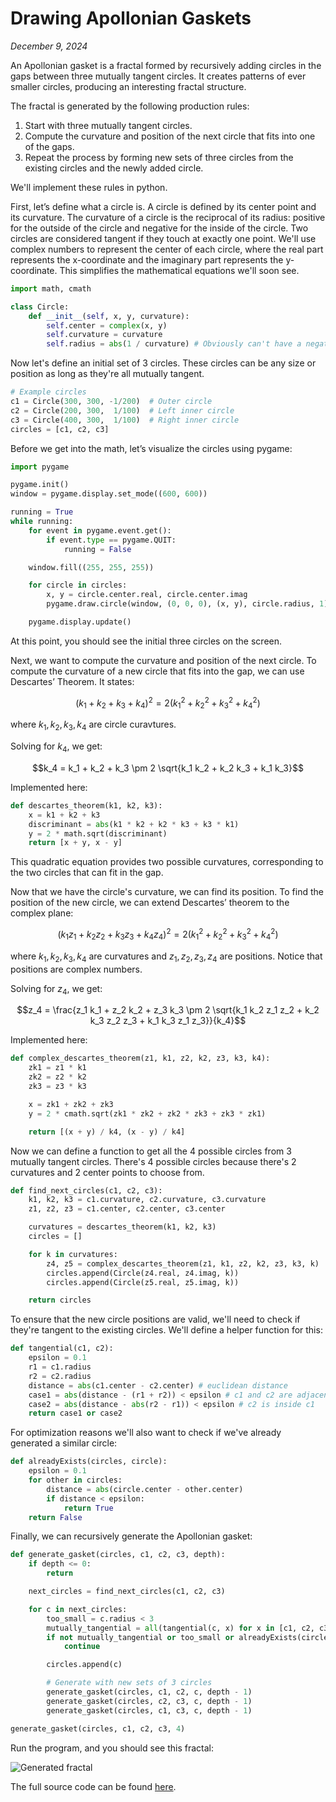 # Drawing Apollonian Gaskets
*December 9, 2024*

An Apollonian gasket is a fractal formed by recursively adding circles
in the gaps between three mutually tangent circles.
It creates patterns of ever smaller circles, producing an interesting fractal structure.

The fractal is generated by the following production rules:

1. Start with three mutually tangent circles.
2. Compute the curvature and position of the next circle that fits into one of the gaps.
3. Repeat the process by forming new sets of three circles from the existing circles and the newly added circle.

We'll implement these rules in python.

First, let’s define what a circle is. A circle is defined by its center point and its curvature. The curvature of a circle is the reciprocal of its radius: positive for the outside of the circle and negative for the inside of the circle. Two circles are considered tangent if they touch at exactly one point. We'll use complex numbers to represent the center of each circle, where the real part represents the x-coordinate and the imaginary part represents the y-coordinate. This simplifies the mathematical equations we'll soon see.

```py
import math, cmath

class Circle:
    def __init__(self, x, y, curvature):
        self.center = complex(x, y)
        self.curvature = curvature
        self.radius = abs(1 / curvature) # Obviously can't have a negative radius
```

Now let's define an initial set of 3 circles. These circles can be any size
or position as long as they're all mutually tangent.

```py
# Example circles
c1 = Circle(300, 300, -1/200)  # Outer circle
c2 = Circle(200, 300,  1/100)  # Left inner circle
c3 = Circle(400, 300,  1/100)  # Right inner circle
circles = [c1, c2, c3]
```

Before we get into the math, let’s visualize the circles using pygame:

```py
import pygame

pygame.init()
window = pygame.display.set_mode((600, 600))

running = True
while running:
    for event in pygame.event.get():
        if event.type == pygame.QUIT:
            running = False

    window.fill((255, 255, 255))

    for circle in circles:
        x, y = circle.center.real, circle.center.imag
        pygame.draw.circle(window, (0, 0, 0), (x, y), circle.radius, 1)

    pygame.display.update()
```

At this point, you should see the initial three circles on the screen.

Next, we want to compute the curvature and position of the next circle.
To compute the curvature of a new circle that fits into the gap, we can use Descartes’ Theorem. It states:

$$(k_1 + k_2 + k_3 + k_4)^2 = 2(k_1^2 + k_2^2 + k_3^2 + k_4^2)$$

where $k_1, k_2, k_3, k_4$ are circle curavtures.

Solving for $k_4​$, we get:

$$k_4 = k_1 + k_2 + k_3 \pm 2 \sqrt{k_1 k_2 + k_2 k_3 + k_1 k_3}$$

Implemented here:
```py
def descartes_theorem(k1, k2, k3):
    x = k1 + k2 + k3
    discriminant = abs(k1 * k2 + k2 * k3 + k3 * k1)
    y = 2 * math.sqrt(discriminant)
    return [x + y, x - y]
```

This quadratic equation provides two possible curvatures, corresponding to the two circles that can fit in the gap.

Now that we have the circle's curvature, we can find its position. To find the position of the new circle, we can extend Descartes’ theorem to the complex plane:

$$(k_1 z_1 + k_2 z_2 + k_3 z_3 + k_4 z_4)^2 = 2(k_1^2 + k_2^2 + k_3^2 + k_4^2)$$

where $k_1, k_2, k_3, k_4$ are curvatures and $z_1, z_2, z_3, z_4$ are positions. Notice that positions are complex numbers.

Solving for $z_4$, we get:

$$z_4 = \frac{z_1 k_1 + z_2 k_2 + z_3 k_3 \pm 2 \sqrt{k_1 k_2 z_1 z_2 + k_2 k_3 z_2 z_3 + k_1 k_3 z_1 z_3}}{k_4}$$

Implemented here:

```py
def complex_descartes_theorem(z1, k1, z2, k2, z3, k3, k4):
    zk1 = z1 * k1
    zk2 = z2 * k2
    zk3 = z3 * k3

    x = zk1 + zk2 + zk3
    y = 2 * cmath.sqrt(zk1 * zk2 + zk2 * zk3 + zk3 * zk1)

    return [(x + y) / k4, (x - y) / k4]
```

Now we can define a function to get all the 4 possible circles from
3 mutually tangent circles. There's 4 possible circles because there's
2 curvatures and 2 center points to choose from.

```py
def find_next_circles(c1, c2, c3):
    k1, k2, k3 = c1.curvature, c2.curvature, c3.curvature
    z1, z2, z3 = c1.center, c2.center, c3.center

    curvatures = descartes_theorem(k1, k2, k3)
    circles = []

    for k in curvatures:
        z4, z5 = complex_descartes_theorem(z1, k1, z2, k2, z3, k3, k)
        circles.append(Circle(z4.real, z4.imag, k))
        circles.append(Circle(z5.real, z5.imag, k))

    return circles
```

To ensure that the new circle positions are valid, we'll need to
check if they're tangent to the existing circles. We'll define a
helper function for this:

```py
def tangential(c1, c2):
    epsilon = 0.1
    r1 = c1.radius
    r2 = c2.radius
    distance = abs(c1.center - c2.center) # euclidean distance
    case1 = abs(distance - (r1 + r2)) < epsilon # c1 and c2 are adjacent
    case2 = abs(distance - abs(r2 - r1)) < epsilon # c2 is inside c1
    return case1 or case2
```

For optimization reasons we'll also want to check if we've already generated a similar circle:

```py
def alreadyExists(circles, circle):
    epsilon = 0.1
    for other in circles:
        distance = abs(circle.center - other.center)
        if distance < epsilon:
            return True
    return False
```

Finally, we can recursively generate the Apollonian gasket:

```py
def generate_gasket(circles, c1, c2, c3, depth):
    if depth <= 0:
        return

    next_circles = find_next_circles(c1, c2, c3)

    for c in next_circles:
        too_small = c.radius < 3
        mutually_tangential = all(tangential(c, x) for x in [c1, c2, c3])
        if not mutually_tangential or too_small or alreadyExists(circles, c):
            continue

        circles.append(c)

        # Generate with new sets of 3 circles
        generate_gasket(circles, c1, c2, c, depth - 1)
        generate_gasket(circles, c2, c3, c, depth - 1)
        generate_gasket(circles, c1, c3, c, depth - 1)

generate_gasket(circles, c1, c2, c3, 4)
```

Run the program, and you should see this fractal:

![Generated fractal](gasket.png)

The full source code can be found [here](https://gist.github.com/aabiji/ed3f8d05d03e924db002c6931ad07d72).